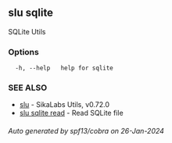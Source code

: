 ## slu sqlite

SQLite Utils

### Options

```
  -h, --help   help for sqlite
```

### SEE ALSO

* [slu](slu.md)	 - SikaLabs Utils, v0.72.0
* [slu sqlite read](slu_sqlite_read.md)	 - Read SQLite file

###### Auto generated by spf13/cobra on 26-Jan-2024
